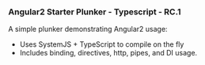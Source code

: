### Angular2 Starter Plunker - Typescript - RC.1

A simple plunker demonstrating Angular2 usage:
- Uses SystemJS + TypeScript to compile on the fly
- Includes binding, directives, http, pipes, and DI usage.